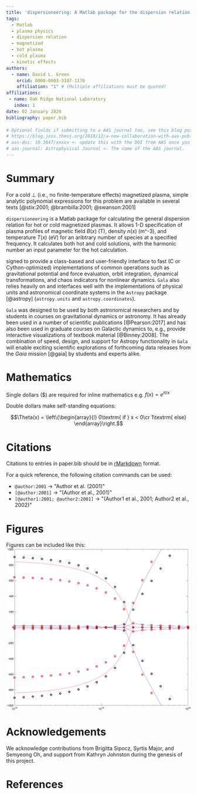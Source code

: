 ```yaml
---
title: 'dispersioneering: A Matlab package for the dispersion relation of magnetized plasmas'
tags:
  - Matlab
  - plasma physics
  - dispersion relation
  - magnetized
  - hot plasma
  - cold plasma
  - kinetic effects
authors:
  - name: David L. Green
    orcid: 0000-0003-3107-1170
    affiliation: "1" # (Multiple affiliations must be quoted)
affiliations:
 - name: Oak Ridge National Laboratory
   index: 1
date: 02 January 2020
bibliography: paper.bib

# Optional fields if submitting to a AAS journal too, see this blog post:
# https://blog.joss.theoj.org/2018/12/a-new-collaboration-with-aas-publishing
# aas-doi: 10.3847/xxxxx <- update this with the DOI from AAS once you know it.
# aas-journal: Astrophysical Journal <- The name of the AAS journal.
---
```


# Summary

For a cold $\perp$ (i.e., no finite-temperature effects) magnetized plasma, simple analytic polynomial expressions for this problem are available in several texts [@stix:2001; @brambilla:2001; @swanson:2001]

``dispersioneering`` is a Matlab package for calculating the general dispersion relation for hot or cold magnetized plasmas. It allows 1-D specification of plasma profiles of magnetic field $B(x)$ (T), density $n(x)$ (m^-3), and temperature $T(x)$ (eV) for an aribtrary number of species at a specified frequency. It calculates both hot and cold solutions, with the harmonic number an input parameter for the hot calculation. 

signed to provide a class-based and user-friendly interface to fast (C or
Cython-optimized) implementations of common operations such as gravitational
potential and force evaluation, orbit integration, dynamical transformations,
and chaos indicators for nonlinear dynamics. ``Gala`` also relies heavily on and
interfaces well with the implementations of physical units and astronomical
coordinate systems in the ``Astropy`` package [@astropy] (``astropy.units`` and
``astropy.coordinates``).

``Gala`` was designed to be used by both astronomical researchers and by
students in courses on gravitational dynamics or astronomy. It has already been
used in a number of scientific publications [@Pearson:2017] and has also been
used in graduate courses on Galactic dynamics to, e.g., provide interactive
visualizations of textbook material [@Binney:2008]. The combination of speed,
design, and support for Astropy functionality in ``Gala`` will enable exciting
scientific explorations of forthcoming data releases from the *Gaia* mission
[@gaia] by students and experts alike.

# Mathematics

Single dollars ($) are required for inline mathematics e.g. $f(x) = e^{\pi/x}$

Double dollars make self-standing equations:

$$\Theta(x) = \left\{\begin{array}{l}
0\textrm{ if } x < 0\cr
1\textrm{ else}
\end{array}\right.$$


# Citations

Citations to entries in paper.bib should be in
[rMarkdown](http://rmarkdown.rstudio.com/authoring_bibliographies_and_citations.html)
format.

For a quick reference, the following citation commands can be used:
- `@author:2001`  ->  "Author et al. (2001)"
- `[@author:2001]` -> "(Author et al., 2001)"
- `[@author1:2001; @author2:2001]` -> "(Author1 et al., 2001; Author2 et al., 2002)"

# Figures

Figures can be included like this: ![Test figure.](figures/output1.png)

# Acknowledgements

We acknowledge contributions from Brigitta Sipocz, Syrtis Major, and Semyeong
Oh, and support from Kathryn Johnston during the genesis of this project.

# References
